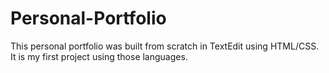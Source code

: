 # Personal-Portfolio
This personal portfolio was built from scratch in TextEdit using HTML/CSS. It is my first project using those languages.
